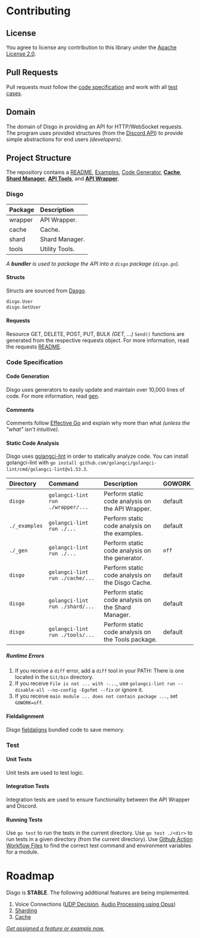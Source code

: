 # Contributing

## License

You agree to license any contribution to this library under the [Apache License 2.0](#license).

## Pull Requests

Pull requests must follow the [code specification](#code-specification) and work with all [test cases](#test).

## Domain

The domain of Disgo in providing an API for HTTP/WebSocket requests. The program uses provided structures (from the [Discord API](https://discord.com/developers/docs/reference)) to provide simple abstractions for end users _(developers)_.

## Project Structure

The repository contains a [README](/README.md), [Examples](/_examples/), [Code Generator](/_gen/), [**Cache**](/cache), [**Shard Manager**](/shard/), [**API Tools**](/tools/), and [**API Wrapper**](/wrapper).

### Disgo

| Package | Description    |
| :------ | :------------- |
| wrapper | API Wrapper.   |
| cache   | Cache.         |
| shard   | Shard Manager. |
| tools   | Utility Tools. |

_A **bundler** is used to package the API into a `disgo` package (`disgo.go`)_.

#### Structs

Structs are sourced from [Dasgo](https://github.com/switchupcb/dasgo).

```go
disgo.User
disgo.GetUser
```

#### Requests

Resource GET, DELETE, POST, PUT, BULK _(GET, ...)_ `Send()` functions are generated from the respective requests object. For more information, read the requests [README](/wrapper/requests/README.md).

### Code Specification

#### Code Generation

Disgo uses generators to easily update and maintain over 10,000 lines of code. For more information, read [gen](/_gen/README.md).

#### Comments

Comments follow [Effective Go](https://golang.org/doc/effective_go#commentary) and explain why more than what _(unless the "what" isn't intuitive)_.

#### Static Code Analysis

Disgo uses [golangci-lint](https://github.com/golangci/golangci-lint) in order to statically analyze code. You can install golangci-lint with `go install github.com/golangci/golangci-lint/cmd/golangci-lint@v1.53.3`.

 | Directory     | Command                           | Description                                        | GOWORK  |
 | :------------ | :-------------------------------- | :------------------------------------------------- | :------ |
 | `disgo`       | `golangci-lint run ./wrapper/...` | Perform static code analysis on the API Wrapper.   | default |
 | `./_examples` | `golangci-lint run ./...`         | Perform static code analysis on the examples.      | default |
 | `./_gen`      | `golangci-lint run ./...`         | Perform static code analysis on the generator.     | `off`   |
 | `disgo`       | `golangci-lint run ./cache/...`   | Perform static code analysis on the Disgo Cache.   | default |
 | `disgo`       | `golangci-lint run ./shard/...`   | Perform static code analysis on the Shard Manager. | default |
 | `disgo`       | `golangci-lint run ./tools/...`   | Perform static code analysis on the Tools package. | default |

##### Runtime Errors

1. If you receive a `diff` error, add a `diff` tool in your PATH: There is one located in the `Git/bin` directory.
2. If you receive `File is not ... with -...`, use `golangci-lint run --disable-all --no-config -Egofmt --fix` or ignore it.
3. If you receive `main module ... does not contain package ...`, set `GOWORK=off`.

#### Fieldalignment

Disgo [fieldaligns](https://pkg.go.dev/golang.org/x/tools/go/analysis/passes/fieldalignment) bundled code to save memory.

### Test

#### Unit Tests

Unit tests are used to test logic.

#### Integration Tests

Integration tests are used to ensure functionality between the API Wrapper and Discord.

#### Running Tests

Use `go test` to run the tests in the current directory. Use `go test ./<dir>` to run tests in a given directory (from the current directory). Use [Github Action Workflow Files](/.github/workflows/) to find the correct test command and environment variables for a module.

# Roadmap

Disgo is **STABLE**. The following additional features are being implemented.

1. Voice Connections ([UDP Decision](/_contribution/libraries/), [Audio Processing using Opus](https://discord.com/developers/docs/topics/voice-connections#encrypting-and-sending-voice))
2. [Sharding](https://github.com/switchupcb/disgo/issues/26)
3. [Cache](https://github.com/switchupcb/disgo/issues/39)

[_Get assigned a feature or example now._](https://github.com/switchupcb/disgo/issues/45)
